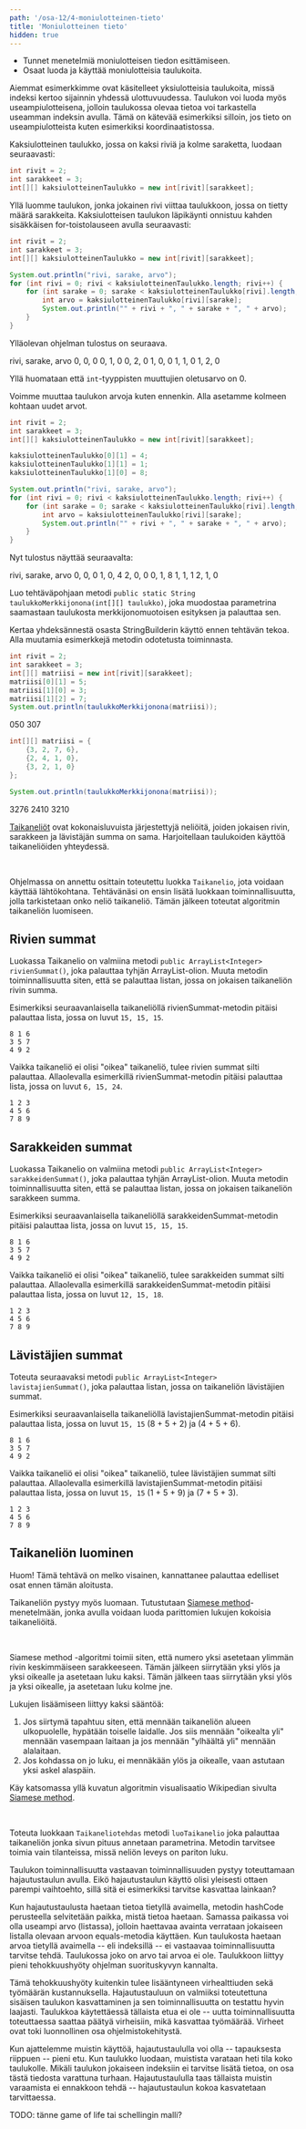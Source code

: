 ```yaml
---
path: '/osa-12/4-moniulotteinen-tieto'
title: 'Moniulotteinen tieto'
hidden: true
---
```


<text-box variant='learningObjectives' name='Oppimistavoitteet'>

- Tunnet menetelmiä moniulotteisen tiedon esittämiseen.
- Osaat luoda ja käyttää moniulotteisia taulukoita.

</text-box>

Aiemmat esimerkkimme ovat käsitelleet yksiulotteisia taulukoita, missä indeksi kertoo sijainnin yhdessä ulottuvuudessa. Taulukon voi luoda myös useampiulotteisena, jolloin taulukossa olevaa tietoa voi tarkastella useamman indeksin avulla. Tämä on kätevää esimerkiksi silloin, jos tieto on useampiulotteista kuten esimerkiksi koordinaatistossa.

Kaksiulotteinen taulukko, jossa on kaksi riviä ja kolme saraketta, luodaan seuraavasti:


```java
int rivit = 2;
int sarakkeet = 3;
int[][] kaksiulotteinenTaulukko = new int[rivit][sarakkeet];
```

Yllä luomme taulukon, jonka jokainen rivi viittaa taulukkoon, jossa on tietty määrä sarakkeita. Kaksiulotteisen taulukon läpikäynti onnistuu kahden sisäkkäisen for-toistolauseen avulla seuraavasti:

```java
int rivit = 2;
int sarakkeet = 3;
int[][] kaksiulotteinenTaulukko = new int[rivit][sarakkeet];

System.out.println("rivi, sarake, arvo");
for (int rivi = 0; rivi < kaksiulotteinenTaulukko.length; rivi++) {
    for (int sarake = 0; sarake < kaksiulotteinenTaulukko[rivi].length; sarake++) {
        int arvo = kaksiulotteinenTaulukko[rivi][sarake];
        System.out.println("" + rivi + ", " + sarake + ", " + arvo);
    }
}
```

Ylläolevan ohjelman tulostus on seuraava.

<sample-output>

rivi, sarake, arvo
0, 0, 0
0, 1, 0
0, 2, 0
1, 0, 0
1, 1, 0
1, 2, 0

</sample-output>

Yllä huomataan että `int`-tyyppisten muuttujien oletusarvo on 0.

Voimme muuttaa taulukon arvoja kuten ennenkin. Alla asetamme kolmeen kohtaan uudet arvot.

```java
int rivit = 2;
int sarakkeet = 3;
int[][] kaksiulotteinenTaulukko = new int[rivit][sarakkeet];

kaksiulotteinenTaulukko[0][1] = 4;
kaksiulotteinenTaulukko[1][1] = 1;
kaksiulotteinenTaulukko[1][0] = 8;

System.out.println("rivi, sarake, arvo");
for (int rivi = 0; rivi < kaksiulotteinenTaulukko.length; rivi++) {
    for (int sarake = 0; sarake < kaksiulotteinenTaulukko[rivi].length; sarake++) {
        int arvo = kaksiulotteinenTaulukko[rivi][sarake];
        System.out.println("" + rivi + ", " + sarake + ", " + arvo);
    }
}
```

Nyt tulostus näyttää seuraavalta:

<sample-output>

rivi, sarake, arvo
0, 0, 0
1, 0, 4
2, 0, 0
0, 1, 8
1, 1, 1
2, 1, 0

</sample-output>


<programming-exercise name='Taulukko merkkijonona' tmcname='osa12-Osa12_09.TaulukkoMerkkijonona'>

Luo tehtäväpohjaan metodi `public static String taulukkoMerkkijonona(int[][] taulukko)`, joka muodostaa parametrina saamastaan taulukosta merkkijonomuotoisen esityksen ja palauttaa sen.

Kertaa yhdeksännestä osasta StringBuilderin käyttö ennen tehtävän tekoa. Alla muutamia esimerkkejä metodin odotetusta toiminnasta.


```java
int rivit = 2;
int sarakkeet = 3;
int[][] matriisi = new int[rivit][sarakkeet];
matriisi[0][1] = 5;
matriisi[1][0] = 3;
matriisi[1][2] = 7;
System.out.println(taulukkoMerkkijonona(matriisi));
```

<sample-output>

050
307

</sample-output>

```java
int[][] matriisi = {
    {3, 2, 7, 6},
    {2, 4, 1, 0},
    {3, 2, 1, 0}
};

System.out.println(taulukkoMerkkijonona(matriisi));
```

<sample-output>

3276
2410
3210

</sample-output>

</programming-exercise>


<programming-exercise name='Taikaneliö (4 osaa)' tmcname='osa12-Osa12_10.Taikanelio'>


<a href="https://fi.wikipedia.org/wiki/Taikaneli%C3%B6" target="_blank">Taikaneliöt</a> ovat kokonaisluvuista järjestettyjä neliöitä, joiden jokaisen rivin, sarakkeen ja lävistäjän summa on sama. Harjoitellaan taulukoiden käyttöä taikaneliöiden yhteydessä.

<br/>

Ohjelmassa on annettu osittain toteutettu luokka `Taikanelio`, jota voidaan käyttää lähtökohtana. Tehtävänäsi on ensin lisätä luokkaan toiminnallisuutta, jolla tarkistetaan onko neliö taikaneliö. Tämän jälkeen toteutat algoritmin taikaneliön luomiseen.


<h2>Rivien summat</h2>

Luokassa Taikanelio on valmiina metodi `public ArrayList<Integer> rivienSummat()`, joka palauttaa tyhjän ArrayList-olion. Muuta metodin toiminnallisuutta siten, että se palauttaa listan, jossa on jokaisen taikaneliön rivin summa.

Esimerkiksi seuraavanlaisella taikaneliöllä rivienSummat-metodin pitäisi palauttaa lista, jossa on luvut `15, 15, 15`.

```
8 1 6
3 5 7
4 9 2
```

Vaikka taikaneliö ei olisi "oikea" taikaneliö, tulee rivien summat silti palauttaa. Allaolevalla esimerkillä rivienSummat-metodin pitäisi palauttaa lista, jossa on luvut `6, 15, 24`.


```
1 2 3
4 5 6
7 8 9
```


<h2>Sarakkeiden summat</h2>

Luokassa Taikanelio on valmiina metodi `public ArrayList<Integer> sarakkeidenSummat()`, joka palauttaa tyhjän ArrayList-olion. Muuta metodin toiminnallisuutta siten, että se palauttaa listan, jossa on jokaisen taikaneliön sarakkeen summa.

Esimerkiksi seuraavanlaisella taikaneliöllä sarakkeidenSummat-metodin pitäisi palauttaa lista, jossa on luvut `15, 15, 15`.

```
8 1 6
3 5 7
4 9 2
```

Vaikka taikaneliö ei olisi "oikea" taikaneliö, tulee sarakkeiden summat silti palauttaa. Allaolevalla esimerkillä sarakkeidenSummat-metodin pitäisi palauttaa lista, jossa on luvut `12, 15, 18`.


```
1 2 3
4 5 6
7 8 9
```


<h2>Lävistäjien summat</h2>

Toteuta seuraavaksi metodi `public ArrayList<Integer> lavistajienSummat()`, joka palauttaa listan, jossa on taikaneliön lävistäjien summat.

Esimerkiksi seuraavanlaisella taikaneliöllä lavistajienSummat-metodin pitäisi palauttaa lista, jossa on luvut `15, 15` (8 + 5 + 2) ja (4 + 5 + 6).

```
8 1 6
3 5 7
4 9 2
```

Vaikka taikaneliö ei olisi "oikea" taikaneliö, tulee lävistäjien summat silti palauttaa. Allaolevalla esimerkillä lavistajienSummat-metodin pitäisi palauttaa lista, jossa on luvut `15, 15` (1 + 5 + 9) ja (7 + 5 + 3).

```
1 2 3
4 5 6
7 8 9
```


<h2>Taikaneliön luominen</h2>

Huom! Tämä tehtävä on melko visainen, kannattanee palauttaa edelliset osat ennen tämän aloitusta.

Taikaneliön pystyy myös luomaan. Tutustutaan <a href="https://en.wikipedia.org/wiki/Siamese_method" target="_blank">Siamese method</a>-menetelmään, jonka avulla voidaan luoda parittomien lukujen kokoisia taikaneliöitä.

<br/>

Siamese method -algoritmi toimii siten, että numero yksi asetetaan ylimmän rivin keskimmäiseen sarakkeeseen. Tämän jälkeen siirrytään yksi ylös ja yksi oikealle ja asetetaan luku kaksi. Tämän jälkeen taas siirrytään yksi ylös ja yksi oikealle, ja asetetaan luku kolme jne.

Lukujen lisäämiseen liittyy kaksi sääntöä:

1. Jos siirtymä tapahtuu siten, että mennään taikaneliön alueen ulkopuolelle, hypätään toiselle laidalle. Jos siis mennään "oikealta yli" mennään vasempaan laitaan ja jos mennään "ylhäältä yli" mennään alalaitaan.
2. Jos kohdassa on jo luku, ei mennäkään ylös ja oikealle, vaan astutaan yksi askel alaspäin.

Käy katsomassa yllä kuvatun algoritmin visualisaatio Wikipedian sivulta <a href="https://en.wikipedia.org/wiki/Siamese_method" target="_blank">Siamese method</a>.

<br/>

Toteuta luokkaan `Taikaneliotehdas` metodi `luoTaikanelio` joka palauttaa taikaneliön jonka sivun pituus annetaan parametrina. Metodin tarvitsee toimia vain tilanteissa, missä neliön leveys on pariton luku.

</programming-exercise>


<text-box variant='hint' name='Taulukko vs. Hajautustaulu'>

Taulukon toiminnallisuutta vastaavan toiminnallisuuden pystyy toteuttamaan hajautustaulun avulla. Eikö hajautustaulun käyttö olisi yleisesti ottaen parempi vaihtoehto, sillä sitä ei esimerkiksi tarvitse kasvattaa lainkaan?

Kun hajautustaulusta haetaan tietoa tietyllä avaimella, metodin hashCode perusteella selvitetään paikka, mistä tietoa haetaan. Samassa paikassa voi olla useampi arvo (listassa), jolloin haettavaa avainta verrataan jokaiseen listalla olevaan arvoon equals-metodia käyttäen. Kun taulukosta haetaan arvoa tietyllä avaimella -- eli indeksillä -- ei vastaavaa toiminnallisuutta tarvitse tehdä. Taulukossa joko on arvo tai arvoa ei ole. Taulukkoon liittyy pieni tehokkuushyöty ohjelman suorituskyvyn kannalta.

Tämä tehokkuushyöty kuitenkin tulee lisääntyneen virhealttiuden sekä työmäärän kustannuksella. Hajautustauluun on valmiiksi toteutettuna sisäisen taulukon kasvattaminen ja sen toiminnallisuutta on testattu hyvin laajasti. Taulukkoa käytettäessä tällaista etua ei ole -- uutta toiminnallisuutta toteuttaessa saattaa päätyä virheisiin, mikä kasvattaa työmäärää. Virheet ovat toki luonnollinen osa ohjelmistokehitystä.

Kun ajattelemme muistin käyttöä, hajautustaululla voi olla -- tapauksesta riippuen -- pieni etu. Kun taulukko luodaan, muistista varataan heti tila koko taulukolle. Mikäli taulukon jokaiseen indeksiin ei tarvitse lisätä tietoa, on osa tästä tiedosta varattuna turhaan. Hajautustaululla taas tällaista muistin varaamista ei ennakkoon tehdä -- hajautustaulun kokoa kasvatetaan tarvittaessa.

</text-box>


TODO: tänne game of life tai schellingin malli?
